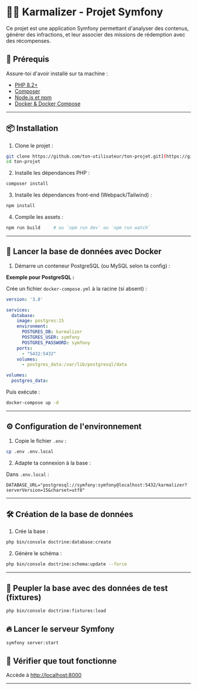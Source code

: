 # 🧘‍♂️ Karmalizer - Projet Symfony

Ce projet est une application Symfony permettant d'analyser des contenus, générer des infractions, et leur associer des missions de rédemption avec des récompenses.

## 🚀 Prérequis

Assure-toi d'avoir installé sur ta machine :

- [PHP 8.2+](https://www.php.net/)
- [Composer](https://getcomposer.org/)
- [Node.js et npm](https://nodejs.org/)
- [Docker & Docker Compose](https://www.docker.com/)

---

## 📦 Installation

1. Clone le projet :

```bash
git clone https://github.com/ton-utilisateur/ton-projet.git](https://github.com/rosves/Karmalizer.git
cd ton-projet
```

2. Installe les dépendances PHP :

```bash
composer install
```

3. Installe les dépendances front-end (Webpack/Tailwind) :

```bash
npm install
```

4. Compile les assets :

```bash
npm run build     # ou `npm run dev` ou `npm run watch`
```

---

## 🐳 Lancer la base de données avec Docker

1. Démarre un conteneur PostgreSQL (ou MySQL selon ta config) :

**Exemple pour PostgreSQL :**

Crée un fichier `docker-compose.yml` à la racine (si absent) :

```yaml
version: '3.8'

services:
  database:
    image: postgres:15
    environment:
      POSTGRES_DB: karmalizer
      POSTGRES_USER: symfony
      POSTGRES_PASSWORD: symfony
    ports:
      - "5432:5432"
    volumes:
      - postgres_data:/var/lib/postgresql/data

volumes:
  postgres_data:
```

Puis exécute :

```bash
docker-compose up -d
```

---

## ⚙️ Configuration de l'environnement

1. Copie le fichier `.env` :

```bash
cp .env .env.local
```

2. Adapte ta connexion à la base :

Dans `.env.local` :

```dotenv
DATABASE_URL="postgresql://symfony:symfony@localhost:5432/karmalizer?serverVersion=15&charset=utf8"
```

---

## 🛠️ Création de la base de données

1. Crée la base :

```bash
php bin/console doctrine:database:create
```

2. Génère le schéma :

```bash
php bin/console doctrine:schema:update --force
```

---

## 🌱 Peupler la base avec des données de test (fixtures)

```bash
php bin/console doctrine:fixtures:load
```

## 🔥 Lancer le serveur Symfony

```bash
symfony server:start
```

## 🧪 Vérifier que tout fonctionne

Accède à [http://localhost:8000](http://localhost:8000)

---





